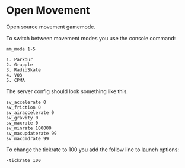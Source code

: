 # Open Movement
Open source movement gamemode.

To switch between movement modes you use the console command:
    
    mm_mode 1-5

    1. Parkour
    2. Grapple
    3. RadioSkate
    4. VQ3
    5. CPMA

The server config should look something like this.

    sv_accelerate 0
    sv_friction 0
    sv_airaccelerate 0
    sv_gravity 0
    sv_maxrate 0
    sv_minrate 100000
    sv_maxupdaterate 99
    sv_maxcmdrate 99

To change the tickrate to 100 you add the follow line to launch options:

    -tickrate 100
   

